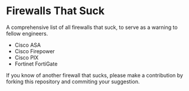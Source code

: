 # Firewalls That Suck
A comprehensive list of all firewalls that suck, to serve as a warning to fellow engineers.

- Cisco ASA
- Cisco Firepower
- Cisco PIX
- Fortinet FortiGate

If you know of another firewall that sucks, please make a contribution by forking this repository and commiting your suggestion.
